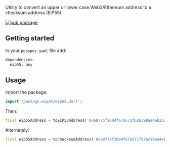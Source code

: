 Utility to convert an upper or lower case Web3/Ethereum address to a checksum address (EIP55).

[![pub package](https://img.shields.io/pub/v/eip55.svg)](https://pub.dartlang.org/packages/eip55)

## Getting started

In your `pubspec.yaml` file add:

```dart
dependencies:
  eip55: any
```

## Usage

Import the package:

```dart
import 'package:eip55/eip55.dart';
```

Then:

```dart
final eip55Address = toEIP55Address('0x68775f2604f67a571f626c99ae4eb252b579dcd7');
```

Alternately:

```dart
final eip55Address = toChecksumAddress('0x68775f2604f67a571f626c99ae4eb252b579dcd7');
```
